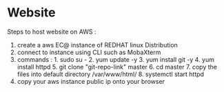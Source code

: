 # Website

 Steps to host website on AWS :

 1. create a aws EC@ instance of REDHAT linux Distribution
 2. connect to instance using CLI such as MobaXterm
 3. commands : 1. sudo su -
               2. yum update -y
               3. yum install git -y
               4. yum install httpd
               5. git clone "git-repo-link" master
               6. cd master
               7. copy the files into default directory /var/www/html/
               8. systemctl start httpd
4. copy your aws instance public ip onto  your browser
 
